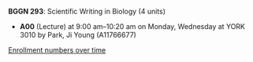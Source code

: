 **BGGN 293**: Scientific Writing in Biology (4 units)

- **A00** (Lecture) at 9:00 am–10:20 am on Monday, Wednesday at YORK 3010 by Park, Ji Young (A11766677)

[Enrollment numbers over time](./BGGN293.tsv)
